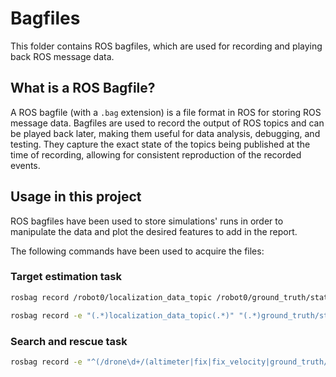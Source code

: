 # Bagfiles

This folder contains ROS bagfiles, which are used for recording and playing back ROS message data.

## What is a ROS Bagfile?

A ROS bagfile (with a `.bag` extension) is a file format in ROS for storing ROS message data. Bagfiles are used to record the output of ROS topics and can be played back later, making them useful for data analysis, debugging, and testing. They capture the exact state of the topics being published at the time of recording, allowing for consistent reproduction of the recorded events.

## Usage in this project

ROS bagfiles have been used to store simulations' runs in order to manipulate the data and plot the desired features to add in the report.

The following commands have been used to acquire the files:

### Target estimation task

```sh
rosbag record /robot0/localization_data_topic /robot0/ground_truth/state -O few_tags.bag
```
```sh
rosbag record -e "(.*)localization_data_topic(.*)" "(.*)ground_truth/state(.*)" "(.*)target_estimate(.*)" -O total_bag.bag
```

### Search and rescue task

```sh
rosbag record -e "^(/drone\d+/(altimeter|fix|fix_velocity|ground_truth/state|magnetic|pressure_height|raw_imu|scan|sonar_height|target/point_blob|cmd_vel|gps_cartesian_point|init_move|localization_data_topic)|/(found_targets|neighbors|ready_to_rescue|target_assignment|all_targets_found|target_rescued|gazebo/model_states))$" --output-name sim1.bag
```
